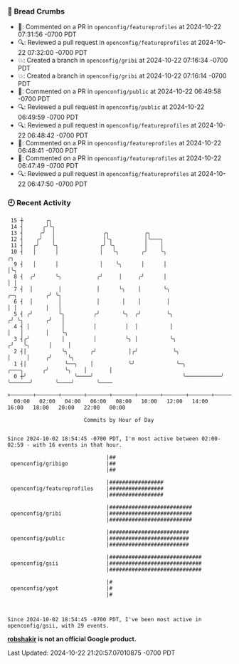 ### 🍞 Bread Crumbs

 * 💬: Commented on a PR in  `openconfig/featureprofiles` at 2024-10-22 07:31:56 -0700 PDT
 * 🔍: Reviewed a pull request in  `openconfig/featureprofiles` at 2024-10-22 07:32:00 -0700 PDT
 * 💥: Created a branch in `openconfig/gribi` at 2024-10-22 07:16:34 -0700 PDT
 * 💥: Created a branch in `openconfig/gribi` at 2024-10-22 07:16:14 -0700 PDT
 * 💬: Commented on a PR in  `openconfig/public` at 2024-10-22 06:49:58 -0700 PDT
 * 🔍: Reviewed a pull request in  `openconfig/public` at 2024-10-22 06:49:59 -0700 PDT
 * 🔍: Reviewed a pull request in  `openconfig/featureprofiles` at 2024-10-22 06:48:42 -0700 PDT
 * 💬: Commented on a PR in  `openconfig/featureprofiles` at 2024-10-22 06:48:41 -0700 PDT
 * 💬: Commented on a PR in  `openconfig/featureprofiles` at 2024-10-22 06:47:49 -0700 PDT
 * 🔍: Reviewed a pull request in  `openconfig/featureprofiles` at 2024-10-22 06:47:50 -0700 PDT

### 🕘 Recent Activity
```
 15 ┼       ╭╮
 14 ┤      ╭╯╰╮
 13 ┤     ╭╯  │               ╭╮           ╭╮
 12 ┤    ╭╯   │               │╰╮          │╰───╮
 11 ┤   ╭╯    ╰╮             ╭╯ ╰╮         │    │
 10 ┤   │      │             │   ╰╮       ╭╯    ╰╮                                            ╭╮
  9 ┤   │      │             │    ╰╮      │      │                                            │╰╮
  8 ┤  ╭╯      ╰╮           ╭╯     │     ╭╯      │                                            │ │
  7 ┤  │        │           │      ╰╮    │       ╰╮                              ╭─╮         ╭╯ ╰╮
  6 ┤  │        │           │       │    │        │                              │ │         │   │
  5 ┤ ╭╯        ╰╮         ╭╯       ╰╮  ╭╯        ╰╮                            ╭╯ ╰╮       ╭╯   │
  4 ┤ │          │         │         │  │          │                            │   │       │    ╰╮
  3 ┤╭╯          │         │         ╰╮ │          ╰╮                          ╭╯   ╰╮      │     │
  2 ┤│           ╰╮       ╭╯          │╭╯           ╰╮                         │     │     ╭╯     ╰╮
  1 ┤│            ╰──╮    │           ╰╯             ╰─╮           ╭───╮      ╭╯     ╰╮    │       │
  0 ┼╯               ╰────╯                            ╰───────────╯   ╰──────╯       ╰────╯       ╰────
    +───────+───────+───────+───────+───────+───────+───────+───────+───────+───────+───────+───────+────
  00:00   02:00   04:00   06:00   08:00   10:00   12:00   14:00   16:00   18:00   20:00   22:00   00:00   

						Commits by Hour of Day


Since 2024-10-02 18:54:45 -0700 PDT, I'm most active between 02:00-02:59 - with 16 events in that hour.

```



```
                               |##
 openconfig/gribigo            |##
                               |##

                               |#################
 openconfig/featureprofiles    |#################
                               |#################

                               |##########################
 openconfig/gribi              |##########################
                               |##########################

                               |#########################
 openconfig/public             |#########################
                               |#########################

                               |#############################
 openconfig/gsii               |#############################
                               |#############################

                               |#
 openconfig/ygot               |#
                               |#



Since 2024-10-02 18:54:45 -0700 PDT, I've been most active in openconfig/gsii, with 29 events.

```
**[robshakir](mailto:robjs@google.com) is not an official Google product.**  


Last Updated: 2024-10-22 21:20:57.07010875 -0700 PDT

